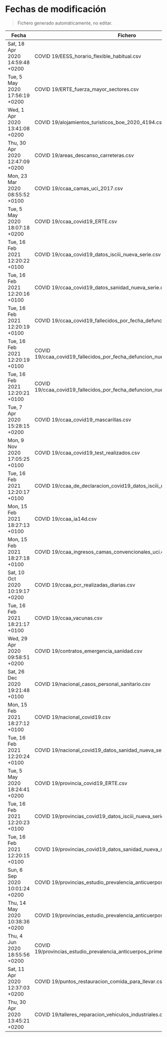 # Fechas de modificación

> Fichero generado automáticamente, no editar.

| Fecha                           | Fichero                  |
|---------------------------------|--------------------------|
| Sat, 18 Apr 2020 14:59:48 +0200  | COVID 19/EESS_horario_flexible_habitual.csv |
| Tue, 5 May 2020 17:56:19 +0200  | COVID 19/ERTE_fuerza_mayor_sectores.csv |
| Wed, 1 Apr 2020 13:41:08 +0200  | COVID 19/alojamientos_turisticos_boe_2020_4194.csv |
| Thu, 30 Apr 2020 12:47:09 +0200  | COVID 19/areas_descanso_carreteras.csv |
| Mon, 23 Mar 2020 08:55:52 +0100  | COVID 19/ccaa_camas_uci_2017.csv |
| Tue, 5 May 2020 18:07:18 +0200  | COVID 19/ccaa_covid19_ERTE.csv |
| Tue, 16 Feb 2021 12:20:22 +0100  | COVID 19/ccaa_covid19_datos_isciii_nueva_serie.csv |
| Tue, 16 Feb 2021 12:20:16 +0100  | COVID 19/ccaa_covid19_datos_sanidad_nueva_serie.csv |
| Tue, 16 Feb 2021 12:20:19 +0100  | COVID 19/ccaa_covid19_fallecidos_por_fecha_defuncion_nueva_serie.csv |
| Tue, 16 Feb 2021 12:20:19 +0100  | COVID 19/ccaa_covid19_fallecidos_por_fecha_defuncion_nueva_serie_long.csv |
| Tue, 16 Feb 2021 12:20:21 +0100  | COVID 19/ccaa_covid19_fallecidos_por_fecha_defuncion_nueva_serie_original.csv |
| Tue, 7 Apr 2020 15:28:15 +0200  | COVID 19/ccaa_covid19_mascarillas.csv |
| Mon, 9 Nov 2020 17:05:25 +0100  | COVID 19/ccaa_covid19_test_realizados.csv |
| Tue, 16 Feb 2021 12:20:17 +0100  | COVID 19/ccaa_de_declaracion_covid19_datos_isciii_nueva_serie.csv |
| Mon, 15 Feb 2021 18:27:13 +0100  | COVID 19/ccaa_ia14d.csv |
| Mon, 15 Feb 2021 18:27:18 +0100  | COVID 19/ccaa_ingresos_camas_convencionales_uci.csv |
| Sat, 10 Oct 2020 10:19:17 +0200  | COVID 19/ccaa_pcr_realizadas_diarias.csv |
| Tue, 16 Feb 2021 18:21:17 +0100  | COVID 19/ccaa_vacunas.csv |
| Wed, 29 Apr 2020 09:58:51 +0200  | COVID 19/contratos_emergencia_sanidad.csv |
| Sat, 26 Dec 2020 19:21:48 +0100  | COVID 19/nacional_casos_personal_sanitario.csv |
| Mon, 15 Feb 2021 18:27:12 +0100  | COVID 19/nacional_covid19.csv |
| Tue, 16 Feb 2021 12:20:24 +0100  | COVID 19/nacional_covid19_datos_sanidad_nueva_serie_grupos_edad.csv |
| Tue, 5 May 2020 18:24:41 +0200  | COVID 19/provincia_covid19_ERTE.csv |
| Tue, 16 Feb 2021 12:20:23 +0100  | COVID 19/provincias_covid19_datos_isciii_nueva_serie.csv |
| Tue, 16 Feb 2021 12:20:15 +0100  | COVID 19/provincias_covid19_datos_sanidad_nueva_serie.csv |
| Sun, 6 Sep 2020 10:01:24 +0200  | COVID 19/provincias_estudio_prevalencia_anticuerpos_final.csv |
| Thu, 14 May 2020 10:38:36 +0200  | COVID 19/provincias_estudio_prevalencia_anticuerpos_primera_ronda.csv |
| Thu, 4 Jun 2020 18:55:56 +0200  | COVID 19/provincias_estudio_prevalencia_anticuerpos_primera_y_segunda_ronda.csv |
| Sat, 11 Apr 2020 12:37:03 +0200  | COVID 19/puntos_restauracion_comida_para_llevar.csv |
| Thu, 30 Apr 2020 13:45:21 +0200  | COVID 19/talleres_reparacion_vehiculos_industriales.csv |
